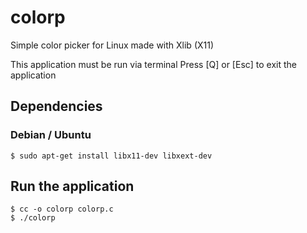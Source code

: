# colorp

Simple color picker for Linux made with Xlib (X11)

This application must be run via terminal
Press [Q] or [Esc] to exit the application

## Dependencies

### Debian / Ubuntu

```console
$ sudo apt-get install libx11-dev libxext-dev
```

## Run the application

```console
$ cc -o colorp colorp.c
$ ./colorp
```
